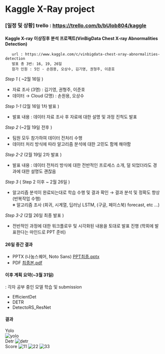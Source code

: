 # Kaggle X-Ray project

### [일정 및 상황] trello : https://trello.com/b/bUIob804/kaggle  
    
#### Kaggle X-ray 이상징후 분석 프로젝트(VinBigData Chest X-ray Abnormalities Detection)   
       url : https://www.kaggle.com/c/vinbigdata-chest-xray-abnormalities-detection
       발표 총 3번: 16, 19, 26일   
       참가 인원 : 5인 - 손원용, 오상수, 김기영, 권형주, 이준호   
       
_Step 1_ ( ~2월 16일 )      
- 자료 조사 (3명) : 김기영, 권형주, 이준호   
- 데이터 → Cloud (2명) : 손원용, 오상수   

_Step 1-1_ (2월 16일 1차 발표 )   
- 발표 내용 : 데이터 자료 조사 후 자료에 대한 설명 및 과정 진척도 발표   

_Step 2_ (~2월 19일 전후 )   
- 팀원 모두 참가하여 데이터 전처리 수행   
- 데이터 처리 방식에 따라 알고리즘 분석에 대한 고민도 함께 해야함   

_Step 2-2_ (2월 19일 2차 발표 )   
- 발표 내용 : 데이터 전처리 방식에 대한 전반적인 프로세스 소개, 덜 되었더라도 경과에 대한 설명도 괜찮음   

_Step 3_ ( Step 2 이후 ~ 2월 26일 )   
- 알고리즘 분석이 완료되는대로 학습 수행 및 결과 확인 → 결과 분석 및 정확도 향상 (반복작업 수행)   
  ※ 알고리즘 조사 (회귀, 시계열, 딥러닝 LSTM, (구글, 페이스북) forecast, etc ...)   
  
_Step 3-2_ (2월 26일 최종 발표 )   
- 전반적인 과정에 대한 워크플로우 및 시각화된 내용을 토대로 발표 진행 (학회에 발표한다는 마인드로 PPT 준비)   

#### 26일 중간 결과
+ PPTX (나눔스퀘어, Noto Sans)
[PPT최종.pptx](https://github.com/HyungJoo-Kwon/project/blob/main/Kaggle%20X-Ray%20project/PPT%EC%B5%9C%EC%A2%85%EC%88%98%EC%A0%95%EB%B3%B8_210312.pptx)
+ PDF
[최종본.pdf](https://github.com/HyungJoo-Kwon/project/blob/main/Kaggle%20X-Ray%20project/%EC%B5%9C%EC%A2%85%EB%B3%B8.pdf)

#### 이후 계획 요약(~3월 31일)
  : 각자 공부 중인 모델 학습 및 submission
  + EfficientDet
  + DETR
  + DetectoRS_ResNet

#### 결과     
Yolo    
![yolo](https://user-images.githubusercontent.com/73815944/111266466-f1ba2e80-866d-11eb-99eb-93c348068101.PNG)      
Detr
![detr](https://user-images.githubusercontent.com/73815944/111266491-f8e13c80-866d-11eb-884a-aad85d30c274.PNG)  
Score
![11](https://user-images.githubusercontent.com/73815944/109898600-e4995900-7cd7-11eb-8823-2935e0d0c259.png)
![22](https://user-images.githubusercontent.com/73815944/109898603-e531ef80-7cd7-11eb-8dab-3c109e37101b.png)
![33](https://user-images.githubusercontent.com/73815944/109898606-e5ca8600-7cd7-11eb-8dc6-bcbb6f4f2a46.png)

